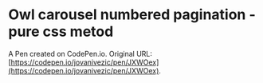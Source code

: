 # Owl carousel numbered pagination - pure css metod

A Pen created on CodePen.io. Original URL: [https://codepen.io/jovanivezic/pen/JXWOex](https://codepen.io/jovanivezic/pen/JXWOex).

